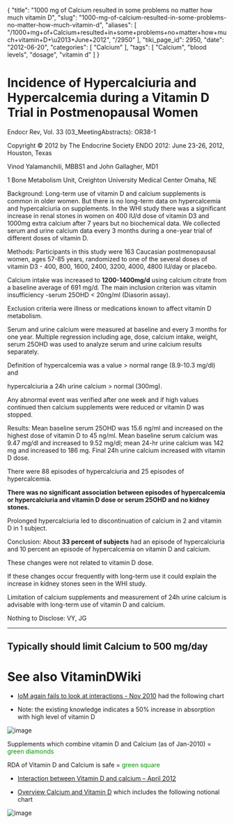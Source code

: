 {
    "title": "1000 mg of Calcium resulted in some problems no matter how much vitamin D",
    "slug": "1000-mg-of-calcium-resulted-in-some-problems-no-matter-how-much-vitamin-d",
    "aliases": [
        "/1000+mg+of+Calcium+resulted+in+some+problems+no+matter+how+much+vitamin+D+\u2013+June+2012",
        "/2950"
    ],
    "tiki_page_id": 2950,
    "date": "2012-06-20",
    "categories": [
        "Calcium"
    ],
    "tags": [
        "Calcium",
        "blood levels",
        "dosage",
        "vitamin d"
    ]
}


# Incidence of Hypercalciuria and Hypercalcemia during a Vitamin D Trial in Postmenopausal Women

Endocr Rev, Vol. 33 (03_MeetingAbstracts): OR38-1

Copyright © 2012 by The Endocrine Society ENDO 2012: June 23-26, 2012, Houston, Texas

Vinod Yalamanchili, MBBS1 and John Gallagher, MD1

1 Bone Metabolism Unit, Creighton University Medical Center Omaha, NE

Background: Long-term use of vitamin D and calcium supplements is common in older women. But there is no long-term data on hypercalcemia and hypercalciuria on supplements. In the WHI study there was a significant increase in renal stones in women on 400 IU/d dose of vitamin D3 and 1000mg extra calcium after 7 years but no biochemical data.  We collected serum and urine calcium data every 3 months during a one-year trial of different doses of vitamin D.

Methods: Participants in this study were 163 Caucasian postmenopausal women, ages 57-85 years, randomized to one of the several doses of vitamin D3 - 400, 800, 1600, 2400, 3200, 4000, 4800 IU/day or placebo. 

Calcium intake was increased to  **1200-1400mg/d**  using calcium citrate from a baseline average of 691 mg/d. The main inclusion criterion was vitamin insufficiency -serum 25OHD < 20ng/ml (Diasorin assay). 

Exclusion criteria were illness or medications known to affect vitamin D metabolism. 

Serum and urine calcium were measured at baseline and every 3 months for one year. Multiple regression including age, dose, calcium intake, weight, serum 25OHD was used to analyze serum and urine calcium results separately. 

Definition of hypercalcemia was a value > normal range (8.9-10.3 mg/dl) and 

hypercalciuria a 24h urine calcium > normal (300mg). 

Any abnormal event was verified after one week and if high values continued then calcium supplements were reduced or vitamin D was stopped.

Results: Mean baseline serum 25OHD was 15.6 ng/ml and increased on the highest dose of vitamin D to 45 ng/ml. Mean baseline serum calcium was 9.47 mg/dl and increased to 9.52 mg/dl; mean 24-hr urine calcium was 142 mg and increased to 186 mg. Final 24h urine calcium increased with vitamin D dose. 

There were 88 episodes of hypercalciuria and 25 episodes of hypercalcemia. 

 **There was no significant association between episodes of hypercalcemia or hypercalciuria and vitamin D dose or serum 25OHD and no kidney stones.**  

Prolonged hypercalciuria led to discontinuation of calcium in 2 and vitamin D in 1 subject.

Conclusion: About  **33 percent of subjects**  had an episode of hypercalciuria and 10 percent an episode of hypercalcemia on vitamin D and calcium. 

These changes were not related to vitamin D dose. 

If these changes occur frequently with long-term use it could explain the increase in kidney stones seen in the WHI study. 

Limitation of calcium supplements and measurement of 24h urine calcium is advisable with long-term use of vitamin D and calcium.

Nothing to Disclose: VY, JG

- - - - - - - - - - - - - 

## Typically should limit Calcium to 500 mg/day

# See also VitaminDWiki

* [IoM again fails to look at interactions - Nov 2010](/posts/iom-again-fails-to-look-at-interactions) had the following chart

* Note: the existing knowledge indicates a 50% increase in absorption with high level of vitamin D

<img src="/attachments/d3.mock.jpg" alt="image" style="max-width: 600px;">

Supplements which combine vitamin D and Calcium (as of Jan-2010) = <span style="color:#090;">green diamonds</span>

RDA of Vitamin D and Calcium is safe = <span style="color:#090;">green square</span>

* [Interaction between Vitamin D and calcium – April 2012](/posts/interaction-between-vitamin-d-and-calcium)

* [Overview Calcium and Vitamin D](/tags/overview-calcium-and-vitamin-d.html) which includes the following notional chart

<img src="/attachments/d3.mock.jpg" alt="image">